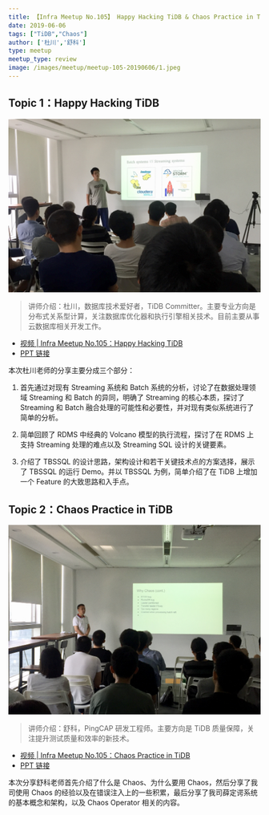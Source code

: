 ```yaml
---
title: 【Infra Meetup No.105】 Happy Hacking TiDB & Chaos Practice in TiDB
date: 2019-06-06
tags: ["TiDB","Chaos"]
author: ['杜川','舒科']
type: meetup
meetup_type: review
image: /images/meetup/meetup-105-20190606/1.jpeg
---
```


## Topic 1：Happy Hacking TiDB

![](media/meetup-105-20190606/1.jpeg)

>讲师介绍：杜川，数据库技术爱好者，TiDB Committer。主要专业方向是分布式关系型计算，关注数据库优化器和执行引擎相关技术。目前主要从事云数据库相关开发工作。

+ [视频 | Infra Meetup No.105：Happy Hacking TiDB](https://www.bilibili.com/video/av54630162/?p=1)
+ [PPT 链接](https://eyun.baidu.com/s/3eSQxiZg)

本次杜川老师的分享主要分成三个部分： 

1. 首先通过对现有 Streaming 系统和 Batch 系统的分析，讨论了在数据处理领域 Streaming 和 Batch 的异同，明确了 Streaming 的核心本质，探讨了 Streaming 和 Batch 融合处理的可能性和必要性，并对现有类似系统进行了简单的分析。

2. 简单回顾了 RDMS 中经典的 Volcano 模型的执行流程，探讨了在 RDMS 上支持 Streaming 处理的难点以及 Streaming SQL 设计的关键要素。

3. 介绍了 TBSSQL 的设计思路，架构设计和若干关键技术点的方案选择，展示了 TBSSQL 的运行 Demo。并以 TBSSQL 为例，简单介绍了在 TiDB 上增加一个 Feature 的大致思路和入手点。

## Topic 2：Chaos Practice in TiDB

![](media/meetup-105-20190606/2.jpeg)

>讲师介绍：舒科，PingCAP 研发工程师。主要方向是 TiDB 质量保障，关注提升测试质量和效率的新技术。

+ [视频 | Infra Meetup No.105：Chaos Practice in TiDB](https://www.bilibili.com/video/av54630162/?p=2)
+ [PPT 链接](https://eyun.baidu.com/s/3eSQxiZg)

本次分享舒科老师首先介绍了什么是 Chaos、为什么要用 Chaos，然后分享了我司使用 Chaos 的经验以及在错误注入上的一些积累，最后分享了我司薛定谔系统的基本概念和架构，以及 Chaos Operator 相关的内容。